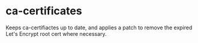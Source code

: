 ca-certificates
===============

Keeps ca-certifiactes up to date, and applies a patch to remove the expired Let's Encrypt
root cert where necessary.
